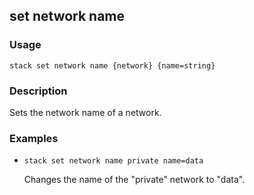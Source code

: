 ## set network name

### Usage

`stack set network name {network} {name=string}`

### Description

Sets the network name of a network.

### Examples

* `stack set network name private name=data`

   Changes the name of the "private" network to "data".



